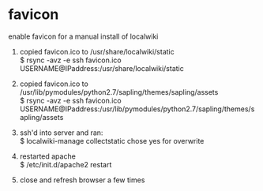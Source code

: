 favicon
=======
enable favicon for a manual install of localwiki

1. copied favicon.ico to /usr/share/localwiki/static<br/>
	$ rsync -avz -e ssh favicon.ico USERNAME@IPaddress:/usr/share/localwiki/static
2. copied favicon.ico to /usr/lib/pymodules/python2.7/sapling/themes/sapling/assets<br/>
	$ rsync -avz -e ssh favicon.ico USERNAME@IPaddress:/usr/lib/pymodules/python2.7/sapling/themes/sapling/assets

3. ssh'd into server and ran:<br/>
	$ localwiki-manage collectstatic
chose yes for overwrite

4. restarted apache<br/>
	$ /etc/init.d/apache2 restart

5. close and refresh browser a few times
